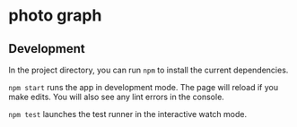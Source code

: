 # photo graph

## Development

In the project directory, you can run `npm` to install the current dependencies.

`npm start` runs the app in development mode. The page will reload if you make
edits. You will also see any lint errors in the console.

`npm test` launches the test runner in the interactive watch mode.
